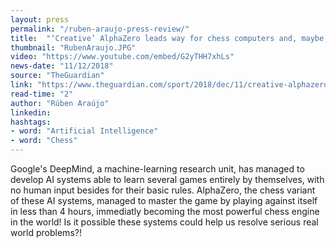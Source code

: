 ```yaml
---
layout: press
permalink: "/ruben-araujo-press-review/"
title:  "‘Creative’ AlphaZero leads way for chess computers and, maybe, science"
thumbnail: "RubenAraujo.JPG"
video: "https://www.youtube.com/embed/G2yTHH7xhLs"
news-date: "11/12/2018"
source: "TheGuardian"
link: "https://www.theguardian.com/sport/2018/dec/11/creative-alphazero-leads-way-chess-computers-science"
read-time: "2"
author: "Rúben Araújo"
linkedin: 
hashtags:
- word: "Artificial Intelligence"
- word: "Chess"
---
```


Google's DeepMind, a machine-learning research unit, has managed to develop AI systems able to learn several games entirely by themselves, with no human input besides for their basic rules. AlphaZero, the chess variant of these AI systems, managed to master the game by playing against itself in less than 4 hours, immediatly becoming the most powerful chess engine in the world! Is it possible these systems could help us resolve serious real world problems?!
